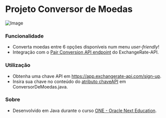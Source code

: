 # Projeto Conversor de Moedas
![Image](https://github.com/user-attachments/assets/65ef771f-c0b1-4dad-8aae-4517b2da829d)
### Funcionalidade
- Converta moedas entre 6 opções disponíveis num menu *user-friendly*! 
- Integração com o [Pair Conversion API endpoint](https://www.exchangerate-api.com/docs/pair-conversion-requests) do ExchangeRate-API.
### Utilização
- Obtenha uma chave API em https://app.exchangerate-api.com/sign-up.
- Insira sua chave no conteúdo do [atributo chaveAPI](https://github.com/anslui/desafio-conversor-moedas/commit/cf501c1c40e7d227fb749cdfb5f46a500cc3b0d4#diff-496bee22421cd05a9c17e6265c6acc1c4d1e4ab77f38572dd75a064e69acbf01R16) em ConversorDeMoedas.java. 
### Sobre
- Desenvolvido em Java durante o curso [ONE - Oracle Next Education](https://www.oracle.com/br/education/oracle-next-education/ "ONE - Oracle Next Education").
